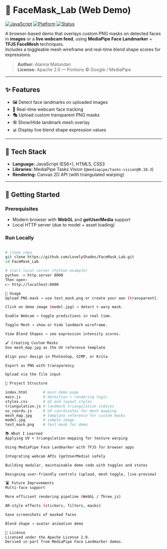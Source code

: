 # 🥽 FaceMask_Lab (Web Demo)

[![JavaScript](https://img.shields.io/badge/JavaScript-ES6+-yellow.svg)]()
[![Platform](https://img.shields.io/badge/Platform-Web%20Browser-blue.svg)]()
[![Status](https://img.shields.io/badge/Status-Active-brightgreen.svg)]()

A browser-based demo that overlays custom PNG masks on detected faces in **images** or a **live webcam feed**, using **MediaPipe Face Landmarker** + **TFJS FaceMesh** techniques.  
Includes a toggleable mesh wireframe and real-time blend shape scores for expressions.  

> **Author:** Alanna Matundan  
> **License:** Apache 2.0 — Portions © Google / MediaPipe  

---

## ✨ Features
- 🖼️ Detect face landmarks on uploaded images  
- 🎥 Real-time webcam face tracking  
- 🎭 Upload custom transparent PNG masks  
- 🕸️ Show/Hide landmark mesh overlay  
- 📊 Display live blend shape expression values  

---

## 🧰 Tech Stack
- **Language:** JavaScript (ES6+), HTML5, CSS3  
- **Libraries:** MediaPipe Tasks Vision (`@mediapipe/tasks-vision@0.10.3`)  
- **Rendering:** Canvas 2D API (with triangulated warping)  

---

## 🚀 Getting Started
### Prerequisites
- Modern browser with **WebGL** and **getUserMedia** support  
- Local HTTP server (due to model + asset loading)  

### Run Locally
```bash

# clone repo
git clone https://github.com/LovelyShades/FaceMask_Lab.git
cd FaceMask_Lab

# start local server (Python example)
python -m http.server 8000
Then open:
👉 http://localhost:8000

📖 Usage
Upload PNG mask → use test_mask.png or create your own (transparent).

Click on demo image (model.jpg) → detect + warp mask.

Enable Webcam → toggle predictions in real time.

Toggle Mesh → show or hide landmark wireframe.

View Blend Shapes → see expression intensity scores.

🖌️ Creating Custom Masks
Use mesh_map.jpg as the UV reference template

Align your design in Photoshop, GIMP, or Krita

Export as PNG with transparency

Upload via the file input

🧱 Project Structure

index.html       # main demo page
main.js          # detection + rendering logic
styles.css       # UI and layout styles
triangulation.js # landmark triangulation indices
uv_coords.js     # UV coordinates for mesh mapping
mesh_map.jpg     # template reference for custom masks
model.jpg        # sample image
test_mask.png    # test mask for demo

📚 What I Learned
Applying UV + triangulation mapping for texture warping

Using MediaPipe Face Landmarker with TFJS for browser apps

Integrating webcam APIs (getUserMedia) safely

Building modular, maintainable demo code with toggles and states

Designing user-friendly controls (upload, mesh toggle, live preview)

🛣️ Future Improvements
Multi-face support

More efficient rendering pipeline (WebGL / Three.js)

AR-style effects (stickers, filters, masks)

Save screenshots of masked faces

Blend shape → avatar animation demo

📜 License
Licensed under the Apache License 2.0.
Derived in part from MediaPipe Face Landmarker demos.
